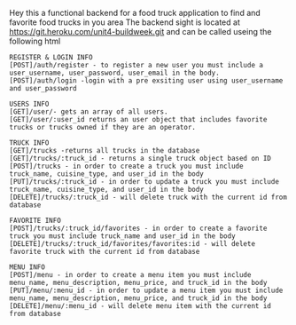 Hey this a functional backend for a food truck application to find and favorite food trucks in you area
The backend sight is located at https://git.heroku.com/unit4-buildweek.git and can be called useing the following html

    REGISTER & LOGIN INFO
    [POST]/auth/register - to register a new user you must include a user_username, user_password, user_email in the body.
    [POST]/auth/login -login with a pre exsiting user using user_username and user_password

    USERS INFO 
    [GET]/user/- gets an array of all users.
    [GET]/user/:user_id returns an user object that includes favorite trucks or trucks owned if they are an operator.

    TRUCK INFO
    [GET]/trucks -returns all trucks in the database
    [GET]/trucks/:truck_id - returns a single truck object based on ID
    [POST]/trucks - in order to create a truck you must include truck_name, cuisine_type, and user_id in the body
    [PUT]/trucks/:truck_id - in order to update a truck you must include truck_name, cuisine_type, and user_id in the body
    [DELETE]/trucks/:truck_id - will delete truck with the current id from database

    FAVORITE INFO
    [POST]/trucks/:truck_id/favorites - in order to create a favorite truck you must include truck_name and user_id in the body
    [DELETE]/trucks/:truck_id/favorites/favorites:id - will delete favorite truck with the current id from database
    
    MENU INFO
    [POST]/menu - in order to create a menu item you must include menu_name, menu_description, menu_price, and truck_id in the body
    [PUT]/menu/:menu_id - in order to update a menu item you must include menu_name, menu_description, menu_price, and truck_id in the body
    [DELETE]/menu/:menu_id - will delete menu item with the current id from database


    
    
